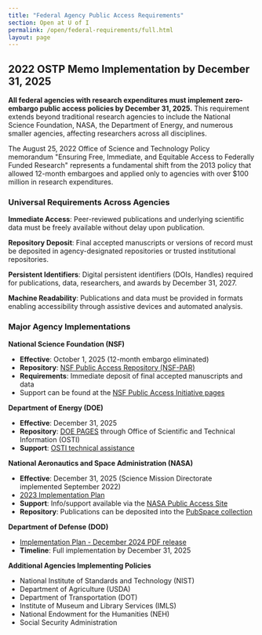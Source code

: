```yaml
---
title: "Federal Agency Public Access Requirements"
section: Open at U of I
permalink: /open/federal-requirements/full.html
layout: page
---
```


## 2022 OSTP Memo Implementation by December 31, 2025

**All federal agencies with research expenditures must implement zero-embargo public access policies by December 31, 2025.** This requirement extends beyond traditional research agencies to include the National Science Foundation, NASA, the Department of Energy, and numerous smaller agencies, affecting researchers across all disciplines.

The August 25, 2022 Office of Science and Technology Policy memorandum "Ensuring Free, Immediate, and Equitable Access to Federally Funded Research" represents a fundamental shift from the 2013 policy that allowed 12-month embargoes and applied only to agencies with over $100 million in research expenditures.

### Universal Requirements Across Agencies

**Immediate Access**: Peer-reviewed publications and underlying scientific data must be freely available without delay upon publication.

**Repository Deposit**: Final accepted manuscripts or versions of record must be deposited in agency-designated repositories or trusted institutional repositories.

**Persistent Identifiers**: Digital persistent identifiers (DOIs, Handles) required for publications, data, researchers, and awards by December 31, 2027.

**Machine Readability**: Publications and data must be provided in formats enabling accessibility through assistive devices and automated analysis.

### Major Agency Implementations

**National Science Foundation (NSF)**
- **Effective**: October 1, 2025 (12-month embargo eliminated)
- **Repository**: [NSF Public Access Repository (NSF-PAR)](https://par.nsf.gov/)
- **Requirements**: Immediate deposit of final accepted manuscripts and data
- Support can be found at the [NSF Public Access Initiative pages](https://www.nsf.gov/public-access)

**Department of Energy (DOE)**
- **Effective**: December 31, 2025
- **Repository**: [DOE PAGES](https://www.osti.gov/pages/) through Office of Scientific and Technical Information (OSTI)
- **Support**: [OSTI technical assistance](https://www.osti.gov/contact/)

**National Aeronautics and Space Administration (NASA)**
- **Effective**: December 31, 2025 (Science Mission Directorate implemented September 2022)
- [2023 Implementation Plan](https://www.nasa.gov/wp-content/uploads/2021/12/nasa-ocs-public-access-plan-may-2023.pdf)
- **Support**: Info/support available via the [NASA Public Access Site](https://sti.nasa.gov/public-access/)
- **Repository**: Publications can be deposited into the [PubSpace collection](https://ntrs.nasa.gov/collections/pubspace)

**Department of Defense (DOD)**
- [Implementation Plan - December 2024 PDF release](https://discover.dtic.mil/wp-content/uploads/2024/12/DoD_PublicAccessPlan_Dec_2024.pdf)
- **Timeline**: Full implementation by December 31, 2025

**Additional Agencies Implementing Policies**
- National Institute of Standards and Technology (NIST)
- Department of Agriculture (USDA)
- Department of Transportation (DOT)  
- Institute of Museum and Library Services (IMLS)
- National Endowment for the Humanities (NEH)
- Social Security Administration


